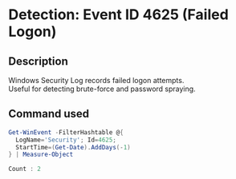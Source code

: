 # Detection: Event ID 4625 (Failed Logon)

## Description
Windows Security Log records failed logon attempts.  
Useful for detecting brute-force and password spraying.

## Command used
```powershell
Get-WinEvent -FilterHashtable @{
  LogName='Security'; Id=4625;
  StartTime=(Get-Date).AddDays(-1)
} | Measure-Object

Count : 2
